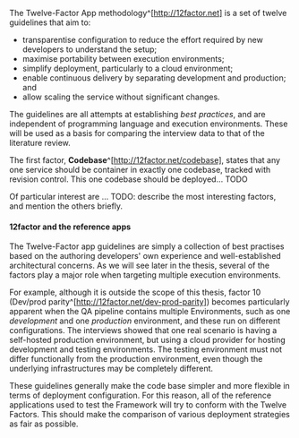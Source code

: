 The Twelve-Factor App methodology^[http://12factor.net] is a set of twelve guidelines that aim to:

- transparentise configuration to reduce the effort required by new developers to understand the setup;
- maximise portability between execution environments;
- simplify deployment, particularly to a cloud environment;
- enable continuous delivery by separating development and production; and
- allow scaling the service without significant changes.

The guidelines are all attempts at establishing _best practices_, and are independent of programming language and execution environments. These will be used as a basis for comparing the interview data to that of the literature review.

The first factor, __Codebase__^[http://12factor.net/codebase], states that any one service should be container in exactly one codebase, tracked with revision control. This one codebase should be deployed… TODO

Of particular interest are … TODO: describe the most interesting factors, and mention the others briefly.

#### 12factor and the reference apps

The Twelve-Factor app guidelines are simply a collection of best practises based on the authoring developers' own experience and well-established architectural concerns. As we will see later in the thesis, several of the factors play a major role when targeting multiple execution environments.

For example, although it is outside the scope of this thesis, factor 10 (Dev/prod parity^[http://12factor.net/dev-prod-parity]) becomes particularly apparent when the QA pipeline contains multiple Environments, such as one _development_ and one _production_ environment, and these run on different configurations. The interviews showed that one real scenario is having a self-hosted production environment, but using a cloud provider for hosting development and testing environments. The testing environment must not differ functionally from the production environment, even though the underlying infrastructures may be completely different.

These guidelines generally make the code base simpler and more flexible in terms of deployment configuration. For this reason, all of the reference applications used to test the Framework will try to conform with the Twelve Factors. This should make the comparison of various deployment strategies as fair as possible.
